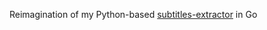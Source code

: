 Reimagination of my Python-based [subtitles-extractor](https://github.com/Mystic-Mirage/subtitles-extractor) in Go
